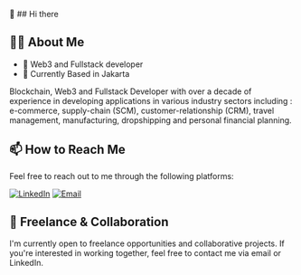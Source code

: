 👋 ## Hi there 

## 👨‍💻 About Me

- 💼 Web3 and Fullstack developer
- 📍 Currently Based in Jakarta

Blockchain, Web3 and Fullstack Developer with over a decade of experience in developing applications in various industry sectors including : e-commerce, supply-chain (SCM), customer-relationship (CRM), travel management, manufacturing, dropshipping and personal financial planning.


## 📫 How to Reach Me

Feel free to reach out to me through the following platforms:

[![LinkedIn](https://img.shields.io/badge/LinkedIn-0A66C2?style=for-the-badge&logo=linkedin&logoColor=white)](https://www.linkedin.com/in/hendra-hartono/)
[![Email](https://img.shields.io/badge/Email-D14836?style=for-the-badge&logo=gmail&logoColor=white)](mailto:hello.hendrahartono@gmail.com)


## 💼 Freelance & Collaboration

I'm currently open to freelance opportunities and collaborative projects. If you're interested in working together, feel free to contact me via email or LinkedIn.


<!--
**hendra-hartono/hendra-hartono** is a ✨ _special_ ✨ repository because its `README.md` (this file) appears on your GitHub profile.

Here are some ideas to get you started:

- 🔭 I’m currently working on ...
- 🌱 I’m currently learning ...
- 👯 I’m looking to collaborate on ...
- 🤔 I’m looking for help with ...
- 💬 Ask me about ...
- 📫 How to reach me: ...
- 😄 Pronouns: ...
- ⚡ Fun fact: ...
-->
